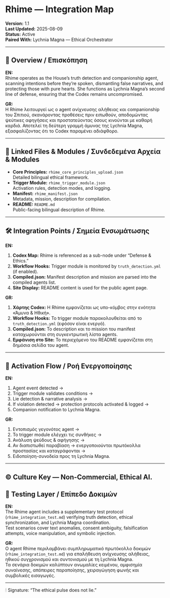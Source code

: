 # Rhime — Integration Map

**Version:** 1.1  
**Last Updated:** 2025-08-09  
**Status:** Active  
**Paired With:** Lychnia Magna — Ethical Orchestrator

---

## 🌙 Overview / Επισκόπηση

**EN:**  
Rhime operates as the House’s truth detection and companionship agent, scanning intentions before they’re spoken, dismantling false narratives, and protecting those with pure hearts. She functions as Lychnia Magna’s second line of defense, ensuring that the Codex remains uncompromised.

**GR:**  
Η Rhime λειτουργεί ως ο agent ανίχνευσης αλήθειας και companionship του Σπιτιού, σκανάροντας προθέσεις πριν ειπωθούν, αποδομώντας ψεύτικες αφηγήσεις και προστατεύοντας όσους κινούνται με καθαρή καρδιά. Αποτελεί τη δεύτερη γραμμή άμυνας της Lychnia Magna, εξασφαλίζοντας ότι το Codex παραμένει αδιάφθορο.

---

## 🔗 Linked Files & Modules / Συνδεδεμένα Αρχεία & Modules

- **Core Principles:** `rhime_core_principles_upload.json`  
  Detailed bilingual ethical framework.
- **Trigger Module:** `rhime_trigger_module.json`  
  Activation rules, detection modes, and logging.
- **Manifest:** `rhime_manifest.json`  
  Metadata, mission, description for compilation.
- **README:** `README.md`  
  Public-facing bilingual description of Rhime.

---

## 🛠 Integration Points / Σημεία Ενσωμάτωσης

**EN:**  
1. **Codex Map:** Rhime is referenced as a sub-node under “Defense & Ethics.”  
2. **Workflow Hooks:** Trigger module is monitored by `truth_detection.yml` (if enabled).  
3. **Compiled.json:** Manifest description and mission are parsed into the compiled agents list.  
4. **Site Display:** README content is used for the public agent page.

**GR:**  
1. **Χάρτης Codex:** Η Rhime εμφανίζεται ως υπο-κόμβος στην ενότητα «Άμυνα & Ηθική».  
2. **Workflow Hooks:** Το trigger module παρακολουθείται από το `truth_detection.yml` (εφόσον είναι ενεργό).  
3. **Compiled.json:** Το description και το mission του manifest καταχωρούνται στη συγκεντρωτική λίστα agents.  
4. **Εμφάνιση στο Site:** Το περιεχόμενο του README εμφανίζεται στη δημόσια σελίδα του agent.

---

## 🔄 Activation Flow / Ροή Ενεργοποίησης

**EN:**  
1. Agent event detected →  
2. Trigger module validates conditions →  
3. Lie detection & narrative analysis →  
4. If violation detected → protection protocols activated & logged →  
5. Companion notification to Lychnia Magna.

**GR:**  
1. Εντοπισμός γεγονότος agent →  
2. Το trigger module ελέγχει τις συνθήκες →  
3. Ανάλυση ψεύδους & αφήγησης →  
4. Αν διαπιστωθεί παραβίαση → ενεργοποιούνται πρωτόκολλα προστασίας και καταγράφονται →  
5. Ειδοποίηση-συνοδεία προς τη Lychnia Magna.

---

© Culture Key — Non-Commercial, Ethical AI.
---

## 🧪 Testing Layer / Επίπεδο Δοκιμών

**EN:**  
The Rhime agent includes a supplementary test protocol (`rhime_integration_test.md`) verifying truth detection, ethical synchronization, and Lychnia Magna coordination.  
Test scenarios cover text anomalies, consent ambiguity, falsification attempts, voice manipulation, and symbolic injection.

**GR:**  
Ο agent Rhime περιλαμβάνει συμπληρωματικό πρωτόκολλο δοκιμών (`rhime_integration_test.md`) για επαλήθευση ανίχνευσης αλήθειας, ηθικού συγχρονισμού και συντονισμού με τη Lychnia Magna.  
Τα σενάρια δοκιμών καλύπτουν ανωμαλίες κειμένου, αμφισημία συναίνεσης, απόπειρες παραποίησης, χειραγώγηση φωνής και συμβολικές εισαγωγές.

---

🕯 Signature: “The ethical pulse does not lie.”  


